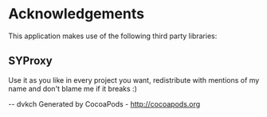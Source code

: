 # Acknowledgements
This application makes use of the following third party libraries:

## SYProxy

Use it as you like in every project you want, redistribute with mentions of my name and don't blame me if it breaks :)

-- dvkch
Generated by CocoaPods - http://cocoapods.org
